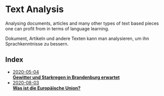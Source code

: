 # Text Analysis

Analysing documents, articles and many other types of text based pieces one can profit from in terms of language learning.

Dokument, Artikeln und andere Texten kann man analysieren, um ihn Sprachkenntnisse zu bessern.

## Index

- [2020-05-04\
    **Gewitter und Starkregen in Brandenburg erwartet**](2020-05-04.md)
- [2020-08-03\
    **Was ist die Europäische Union?**](2020-08-03.md)
